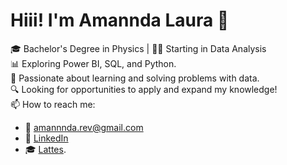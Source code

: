 # Hiii! I'm Amannda Laura 👋

🎓 Bachelor's Degree in Physics | 👩‍💻 Starting in Data Analysis   
📊 Exploring Power BI, SQL, and Python.   
🧠 Passionate about learning and solving problems with data.   
🔍 Looking for opportunities to apply and expand my knowledge!   
📫 How to reach me:   
- 📧 [amannnda.rev@gmail.com](mailto:amannnda.rev@gmail.com)  
- 📎 [LinkedIn](https://linkedin.com/in/amanndalaura)
- 🎓 [Lattes](http://lattes.cnpq.br/3278353794484625).
